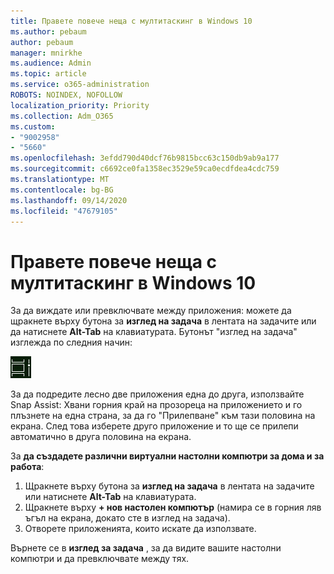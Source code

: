 ```yaml
---
title: Правете повече неща с мултитаскинг в Windows 10
ms.author: pebaum
author: pebaum
manager: mnirkhe
ms.audience: Admin
ms.topic: article
ms.service: o365-administration
ROBOTS: NOINDEX, NOFOLLOW
localization_priority: Priority
ms.collection: Adm_O365
ms.custom:
- "9002958"
- "5660"
ms.openlocfilehash: 3efdd790d40dcf76b9815bcc63c150db9ab9a177
ms.sourcegitcommit: c6692ce0fa1358ec3529e59ca0ecdfdea4cdc759
ms.translationtype: MT
ms.contentlocale: bg-BG
ms.lasthandoff: 09/14/2020
ms.locfileid: "47679105"
---
```

# <a name="do-more-with-multitasking-in-windows-10"></a>Правете повече неща с мултитаскинг в Windows 10

За да виждате или превключвате между приложения: можете да щракнете върху бутона за **изглед на задача** в лентата на задачите или да натиснете **Alt-Tab** на клавиатурата. Бутонът "изглед на задача" изглежда по следния начин:

![Бутон за изглед на задача](media/task-view.png)

За да подредите лесно две приложения една до друга, използвайте Snap Assist: Хвани горния край на прозореца на приложението и го плъзнете на една страна, за да го "Прилепване" към тази половина на екрана. След това изберете друго приложение и то ще се прилепи автоматично в друга половина на екрана.

За **да създадете различни виртуални настолни компютри за дома и за работа**:

1. Щракнете върху бутона за **изглед на задача** в лентата на задачите или натиснете **Alt-Tab** на клавиатурата.
2. Щракнете върху **+ нов настолен компютър** (намира се в горния ляв ъгъл на екрана, докато сте в изглед на задача).
3. Отворете приложенията, които искате да използвате. 

Върнете се в **изглед за задача** , за да видите вашите настолни компютри и да превключвате между тях.
